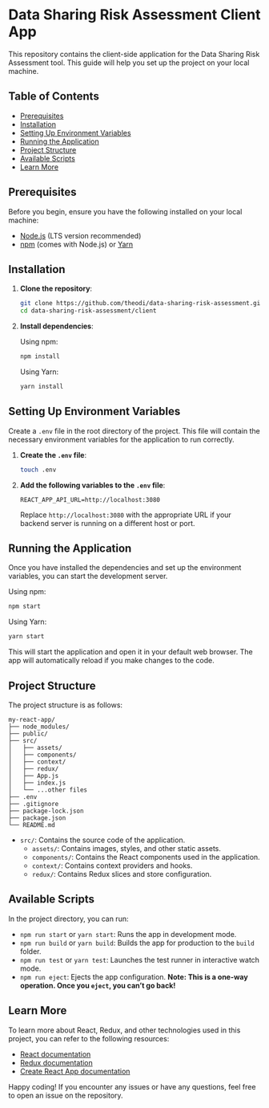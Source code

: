 # Data Sharing Risk Assessment Client App

This repository contains the client-side application for the Data Sharing Risk Assessment tool. This guide will help you set up the project on your local machine.

## Table of Contents

- [Prerequisites](#prerequisites)
- [Installation](#installation)
- [Setting Up Environment Variables](#setting-up-environment-variables)
- [Running the Application](#running-the-application)
- [Project Structure](#project-structure)
- [Available Scripts](#available-scripts)
- [Learn More](#learn-more)

## Prerequisites

Before you begin, ensure you have the following installed on your local machine:

- [Node.js](https://nodejs.org/) (LTS version recommended)
- [npm](https://www.npmjs.com/) (comes with Node.js) or [Yarn](https://yarnpkg.com/)

## Installation

1. **Clone the repository**:

    ```bash
    git clone https://github.com/theodi/data-sharing-risk-assessment.git
    cd data-sharing-risk-assessment/client
    ```

2. **Install dependencies**:

    Using npm:

    ```bash
    npm install
    ```

    Using Yarn:

    ```bash
    yarn install
    ```

## Setting Up Environment Variables

Create a `.env` file in the root directory of the project. This file will contain the necessary environment variables for the application to run correctly.

1. **Create the `.env` file**:

    ```bash
    touch .env
    ```

2. **Add the following variables to the `.env` file**:

    ```env
    REACT_APP_API_URL=http://localhost:3080
    ```

    Replace `http://localhost:3080` with the appropriate URL if your backend server is running on a different host or port.

## Running the Application

Once you have installed the dependencies and set up the environment variables, you can start the development server.

Using npm:

```bash
npm start
```

Using Yarn:

```bash
yarn start
```

This will start the application and open it in your default web browser. The app will automatically reload if you make changes to the code.

## Project Structure

The project structure is as follows:

```
my-react-app/
├── node_modules/
├── public/
├── src/
│   ├── assets/
│   ├── components/
│   ├── context/
│   ├── redux/
│   ├── App.js
│   ├── index.js
│   └── ...other files
├── .env
├── .gitignore
├── package-lock.json
├── package.json
└── README.md
```

- `src/`: Contains the source code of the application.
  - `assets/`: Contains images, styles, and other static assets.
  - `components/`: Contains the React components used in the application.
  - `context/`: Contains context providers and hooks.
  - `redux/`: Contains Redux slices and store configuration.

## Available Scripts

In the project directory, you can run:

- `npm run start` or `yarn start`: Runs the app in development mode.
- `npm run build` or `yarn build`: Builds the app for production to the `build` folder.
- `npm run test` or `yarn test`: Launches the test runner in interactive watch mode.
- `npm run eject`: Ejects the app configuration. **Note: This is a one-way operation. Once you `eject`, you can’t go back!**

## Learn More

To learn more about React, Redux, and other technologies used in this project, you can refer to the following resources:

- [React documentation](https://reactjs.org/)
- [Redux documentation](https://redux.js.org/)
- [Create React App documentation](https://create-react-app.dev/docs/getting-started/)

Happy coding! If you encounter any issues or have any questions, feel free to open an issue on the repository.